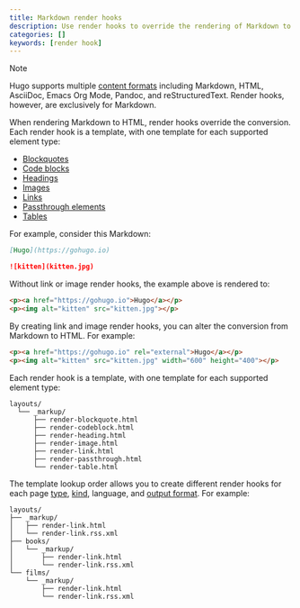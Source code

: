 ```yaml
---
title: Markdown render hooks
description: Use render hooks to override the rendering of Markdown to HTML.
categories: []
keywords: [render hook]
---
```


> [!note]
> Hugo supports multiple [content formats][] including Markdown, HTML, AsciiDoc, Emacs Org Mode, Pandoc, and reStructuredText. Render hooks, however, are exclusively for Markdown.

When rendering Markdown to HTML, render hooks override the conversion. Each render hook is a template, with one template for each supported element type:

- [Blockquotes][]
- [Code blocks][]
- [Headings][]
- [Images][]
- [Links][]
- [Passthrough elements][]
- [Tables][]

For example, consider this Markdown:

```md {file="content/example.md"}
[Hugo](https://gohugo.io)

![kitten](kitten.jpg)
```

Without link or image render hooks, the example above is rendered to:

```html
<p><a href="https://gohugo.io">Hugo</a></p>
<p><img alt="kitten" src="kitten.jpg"></p>
```

By creating link and image render hooks, you can alter the conversion from Markdown to HTML. For example:

```html
<p><a href="https://gohugo.io" rel="external">Hugo</a></p>
<p><img alt="kitten" src="kitten.jpg" width="600" height="400"></p>
```

Each render hook is a template, with one template for each supported element type:

```tree
layouts/
  └── _markup/
      ├── render-blockquote.html
      ├── render-codeblock.html
      ├── render-heading.html
      ├── render-image.html
      ├── render-link.html
      ├── render-passthrough.html
      └── render-table.html
```

The template lookup order allows you to create different render hooks for each page [type](g), [kind](g), language, and [output format](g). For example:

```tree
layouts/
├── _markup/
│   ├── render-link.html
│   └── render-link.rss.xml
├── books/
│   └── _markup/
│       ├── render-link.html
│       └── render-link.rss.xml
└── films/
    └── _markup/
        ├── render-link.html
        └── render-link.rss.xml
```

[Blockquotes]: /docs/reference/markdown-render-hooks/blockquotes/
[Code blocks]: /docs/reference/markdown-render-hooks/code-blocks/
[content formats]: /docs/concepts/content-formats/
[Headings]: /docs/reference/markdown-render-hooks/headings/
[Images]: /docs/reference/markdown-render-hooks/images/
[Links]: /docs/reference/markdown-render-hooks/links/
[Passthrough elements]: /docs/reference/markdown-render-hooks/passthrough/
[Tables]: /docs/reference/markdown-render-hooks/tables/
